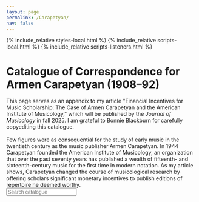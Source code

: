 ```yaml
---
layout: page
permalink: /Carapetyan/
nav: false
---
```


{% include_relative styles-local.html %}
{% include_relative scripts-local.html %}
{% include_relative scripts-listeners.html %}

<div class="page-header">
  <h1>Catalogue of Correspondence for Armen Carapetyan (1908–92)</h1>
</div>

<div class="description">This page serves as an appendix to my article "Financial Incentives for Music Scholarship: The Case of Armen Carapetyan and the American Institute of Musicology," which will be published by the <i>Journal of Musicology</i> in fall 2025. I am grateful to Bonnie Blackburn for carefully copyediting this catalogue. <br><br>Few figures were as consequential for the study of early music in the twentieth century as the music publisher Armen Carapetyan. In 1944 Carapetyan founded the American Institute of Musicology, an organization that over the past seventy years has published a wealth of fifteenth- and sixteenth-century music for the first time in modern notation. As my article shows, Carapetyan changed the course of musicological research by offering scholars significant monetary incentives to publish editions of repertoire he deemed worthy.

</div>

<div class="page-wrapper">
  <div class="filter-bar">
    <input type="text" id="input" placeholder="Search catalogue">
    <span id="search-count"></span>
    <div id="search-interface"></div>
  </div>

  <div id="list"></div>
</div>
